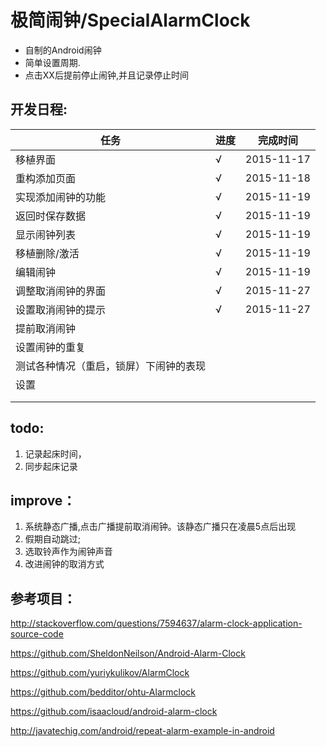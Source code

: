 # 极简闹钟/SpecialAlarmClock

- 自制的Android闹钟
- 简单设置周期.
- 点击XX后提前停止闹钟,并且记录停止时间

## 开发日程:

任务          | 进度          |  完成时间
------------- | ------------- | -------------
移植界面  | √  | 2015-11-17
重构添加页面  | √ |2015-11-18
实现添加闹钟的功能|√ |2015-11-19 |
返回时保存数据 |√ |2015-11-19 |
显示闹钟列表| √|2015-11-19 |
移植删除/激活 |√ |2015-11-19 |l4
编辑闹钟|√ |2015-11-19 |
调整取消闹钟的界面| √|2015-11-27 |
设置取消闹钟的提示|√ |2015-11-27 |
提前取消闹钟| | |
设置闹钟的重复| | |
测试各种情况（重启，锁屏）下闹钟的表现| | |
设置| | |
| | |
| | |


## todo:
1. 记录起床时间，
1. 同步起床记录

## improve：

1. 系统静态广播,点击广播提前取消闹钟。该静态广播只在凌晨5点后出现
1. 假期自动跳过;
1. 选取铃声作为闹钟声音
1. 改进闹钟的取消方式

## 参考项目：

http://stackoverflow.com/questions/7594637/alarm-clock-application-source-code

https://github.com/SheldonNeilson/Android-Alarm-Clock

https://github.com/yuriykulikov/AlarmClock

https://github.com/bedditor/ohtu-Alarmclock

https://github.com/isaacloud/android-alarm-clock

http://javatechig.com/android/repeat-alarm-example-in-android
